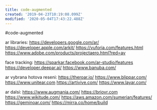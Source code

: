 ```yaml
---
title: code-augmented
created: '2019-04-23T10:19:08.099Z'
modified: '2020-05-04T17:43:22.488Z'
---
```


#code-augmented

ar libraries:
https://developers.google.com/ar/
https://developer.apple.com/arkit/
https://vuforia.com/features.html
https://www.adobe.com/products/projectaero.html?red=av

face tracking:
https://sparkar.facebook.com/ar-studio/features
https://developer.deepar.ai/
https://www.banuba.com/

ar vybrana hotova reseni:
https://theroar.io/
https://www.blippar.com/
https://www.unitear.com
https://artivive.com/
https://www.layar.com/

ar dalsi:
https://www.augmania.com/
https://briovr.com
https://www.wikitude.com/
https://aws.amazon.com/sumerian/features/
https://geminoar.com/
https://mirra.co/home/build


